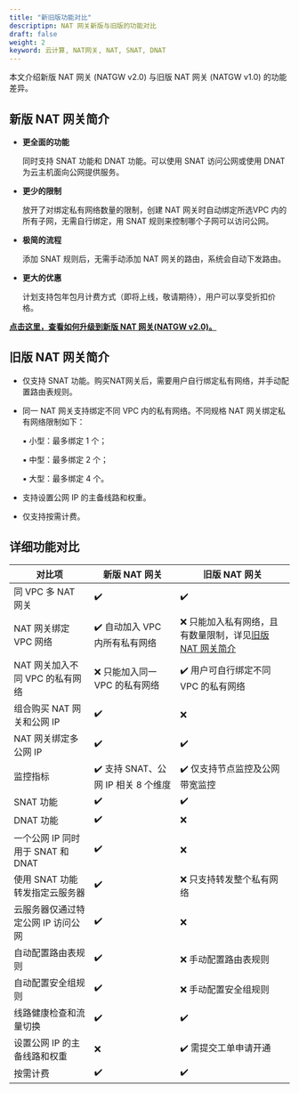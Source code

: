 ```yaml
---
title: "新旧版功能对比"
descriptipn: NAT 网关新版与旧版的功能对比
draft: false
weight: 2
keyword: 云计算, NAT网关, NAT, SNAT, DNAT
---
```


本文介绍新版 NAT 网关 (NATGW v2.0) 与旧版 NAT 网关 (NATGW v1.0) 的功能差异。

## 新版 NAT 网关简介

- **更全面的功能**

  同时支持 SNAT 功能和 DNAT 功能。可以使用 SNAT 访问公网或使用 DNAT 为云主机面向公网提供服务。

- **更少的限制**

  放开了对绑定私有网络数量的限制，创建 NAT 网关时自动绑定所选VPC 内的所有子网，无需自行绑定，用 SNAT 规则来控制哪个子网可以访问公网。

- **极简的流程**

  添加 SNAT 规则后，无需手动添加 NAT 网关的路由，系统会自动下发路由。

- **更大的优惠**

  计划支持包年包月计费方式（即将上线，敬请期待），用户可以享受折扣价格。

**[点击这里，查看如何升级到新版 NAT 网关(NATGW v2.0)。](../../manual/mge_nat/upgrade/)**

## 旧版 NAT 网关简介

- 仅支持 SNAT 功能。购买NAT网关后，需要用户自行绑定私有网络，并手动配置路由表规则。

- 同一 NAT 网关支持绑定不同 VPC 内的私有网络。不同规格 NAT 网关绑定私有网络限制如下：

  ▪︎ 小型：最多绑定 1 个；

  ▪︎ 中型：最多绑定 2 个；

  ▪︎ 大型：最多绑定 4 个。

- 支持设置公网 IP 的主备线路和权重。

- 仅支持按需计费。

## 详细功能对比

| 对比项                             | 新版 NAT 网关                      | 旧版 NAT 网关                                                |
| ---------------------------------- | ---------------------------------- | ------------------------------------------------------------ |
| 同 VPC 多 NAT 网关                 | ✔️                                  | ✔️                                                            |
| NAT 网关绑定 VPC 网络              | ✔️ 自动加入 VPC  内所有私有网络     | ❌ 只能加入私有网络，且有数量限制，详见[旧版 NAT 网关简介](#旧版-nat-网关简介) |
| NAT 网关加入不同 VPC  的私有网络   | ❌ 只能加入同一 VPC 的私有网络      | ✔️ 用户可自行绑定不同 VPC 的私有网络                          |
| 组合购买 NAT 网关和公网 IP         | ✔️                                  | ❌                                                            |
| NAT 网关绑定多公网 IP              | ✔️                                  | ✔️                                                            |
| 监控指标                           | ✔️ 支持 SNAT、公网 IP 相关 8 个维度 | ✔️ 仅支持节点监控及公网带宽监控                               |
| SNAT 功能                          | ✔️                                  | ✔️                                                            |
| DNAT 功能                          | ✔️                                  | ❌                                                            |
| 一个公网 IP 同时用于 SNAT 和 DNAT  | ✔️                                  | ❌                                                            |
| 使用 SNAT 功能转发指定云服务器     | ✔️                                  | ❌ 只支持转发整个私有网络                                     |
| 云服务器仅通过特定公网 IP 访问公网 | ✔️                                  | ❌                                                            |
| 自动配置路由表规则                 | ✔️                                  | ❌ 手动配置路由表规则                                         |
| 自动配置安全组规则                 | ✔️                                  | ❌ 手动配置安全组规则                                         |
| 线路健康检查和流量切换             | ✔️                                  | ✔️                                                            |
| 设置公网 IP 的主备线路和权重       | ❌                                  | ✔️ 需提交工单申请开通                                         |
| 按需计费                           | ✔️                                  | ✔️                                                            |

